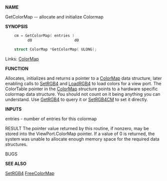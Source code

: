 
**NAME**

GetColorMap -- allocate and initialize Colormap


**SYNOPSIS**

```c
    cm = GetColorMap( entries )
          d0                   d0

    struct ColorMap *GetColorMap( ULONG);

```
Links: [ColorMap](_00B8) 

**FUNCTION**

Allocates, initializes and returns a pointer to a [ColorMap](_00B8)
data structure, later enabling calls to [SetRGB4](../graphics/SetRGB4)
and [LoadRGB4](../graphics/LoadRGB4) to load colors for a view port. The ColorTable
pointer in the [ColorMap](_00B8) structure points to a hardware
specific colormap data structure. You should not count on
it being anything you can understand. Use [GetRGB4](../graphics/GetRGB4) to
query it or [SetRGB4CM](../graphics/SetRGB4CM) to set it directly.

**INPUTS**

entries - number of entries for this colormap

RESULT
The pointer value returned by this routine, if nonzero,
may be stored into the ViewPort.ColorMap pointer.
If a value of 0 is returned, the system was unable
to allocate enough memory space for the required
data structures.

BUGS

**SEE ALSO**

[SetRGB4](../graphics/SetRGB4) [FreeColorMap](../graphics/FreeColorMap)
